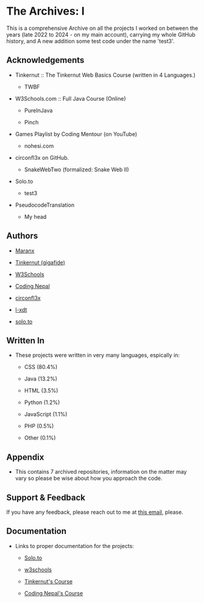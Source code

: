 
# The Archives: I

This is a comprehensive Archive on all the projects I worked on between the years (late 2022 to 2024 - on my main account), carrying my whole GitHub history, and A new addition some test code under the name 'test3'.


## Acknowledgements

- Tinkernut :: The Tinkernut Web Basics Course (written in 4 Languages.)

    - TWBF

- W3Schools.com :: Full Java Course (Online)

    - PureInJava

    - Pinch

- Games Playlist by Coding Mentour (on YouTube)

    - nohesi.com

- circonfl3x on GitHub.

    - SnakeWebTwo (formalized: Snake Web II)

- Solo.to

    - test3

- PseudocodeTranslation

    - My head

## Authors

- [Maranx](https://www.github.com/avunii)

- [Tinkernut (gigafide)](https://www.youtube.com/@Tinkernut)

- [W3Schools](https://www.w3schools.com/)

- [Coding Nepal](https://www.youtube.com/@CodingNepal)

- [circonfl3x](https://www.github.com/circonfl3x)

- [l-xdt](https://www.github.com/l-xdt)

- [solo.to](https://solo.to)

## Written In

- These projects were written in very many languages, espically in:

    - CSS (80.4%)

    - Java (13.2%)

    - HTML (3.5%)
      
    - Python (1.2%)

    - JavaScript (1.1%)

    - PHP (0.5%)

    - Other (0.1%)

## Appendix

- This contains 7 archived repositories, information on the matter may vary so please be wise about how you approach the code.


## Support & Feedback

If you have any feedback, please reach out to me at [this email](mailto:avunii@hotmail.com), please.


## Documentation

- Links to proper documentation for the projects:


    - [Solo.to](https://solo.to)

    - [w3schools](https://www.w3schools.com/java/default.asp)

    - [Tinkernut's Course](https://solo.to)

    - [Coding Nepal's Course](https://www.youtube.com/watch?v=OORUHkgg4IM&list=PLpwngcHZlPadAbdD_sFE_moH6RjgaTFCw)

